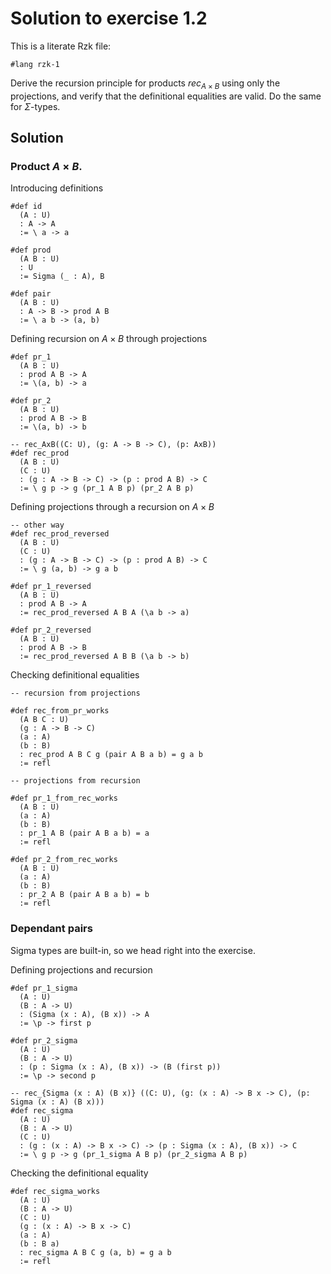 # Solution to exercise 1.2

This is a literate Rzk file:

```rzk
#lang rzk-1
```

Derive the recursion principle for products
$rec_{A \times B}$ using only the projections,
and verify that the definitional equalities are valid.
Do the same for $\Sigma$-types.

## Solution

### Product $A \times B$.

Introducing definitions
```rzk
#def id
  (A : U)
  : A -> A
  := \ a -> a

#def prod
  (A B : U)
  : U
  := Sigma (_ : A), B

#def pair
  (A B : U)
  : A -> B -> prod A B
  := \ a b -> (a, b)
```

Defining recursion on $A \times B$ through projections
```rzk
#def pr_1
  (A B : U)
  : prod A B -> A
  := \(a, b) -> a

#def pr_2
  (A B : U)
  : prod A B -> B
  := \(a, b) -> b

-- rec_AxB((C: U), (g: A -> B -> C), (p: AxB)) 
#def rec_prod
  (A B : U)
  (C : U)
  : (g : A -> B -> C) -> (p : prod A B) -> C
  := \ g p -> g (pr_1 A B p) (pr_2 A B p)
```

Defining projections through a recursion on $A \times B$
```rzk
-- other way
#def rec_prod_reversed
  (A B : U)
  (C : U)
  : (g : A -> B -> C) -> (p : prod A B) -> C
  := \ g (a, b) -> g a b

#def pr_1_reversed
  (A B : U)
  : prod A B -> A
  := rec_prod_reversed A B A (\a b -> a)

#def pr_2_reversed
  (A B : U)
  : prod A B -> B
  := rec_prod_reversed A B B (\a b -> b)
```

Checking definitional equalities
```rzk
-- recursion from projections

#def rec_from_pr_works
  (A B C : U)
  (g : A -> B -> C)
  (a : A)
  (b : B)
  : rec_prod A B C g (pair A B a b) = g a b
  := refl

-- projections from recursion

#def pr_1_from_rec_works
  (A B : U)
  (a : A)
  (b : B)
  : pr_1 A B (pair A B a b) = a
  := refl

#def pr_2_from_rec_works
  (A B : U)
  (a : A)
  (b : B)
  : pr_2 A B (pair A B a b) = b
  := refl
```

###  Dependant pairs

Sigma types are built-in, so we head right into the exercise.

Defining projections and recursion
```rzk
#def pr_1_sigma
  (A : U)
  (B : A -> U)
  : (Sigma (x : A), (B x)) -> A
  := \p -> first p

#def pr_2_sigma
  (A : U)
  (B : A -> U)
  : (p : Sigma (x : A), (B x)) -> (B (first p))
  := \p -> second p

-- rec_{Sigma (x : A) (B x)} ((C: U), (g: (x : A) -> B x -> C), (p: Sigma (x : A) (B x)))
#def rec_sigma
  (A : U)
  (B : A -> U)
  (C : U)
  : (g : (x : A) -> B x -> C) -> (p : Sigma (x : A), (B x)) -> C
  := \ g p -> g (pr_1_sigma A B p) (pr_2_sigma A B p)
```

Checking the definitional equality

```rzk
#def rec_sigma_works
  (A : U)
  (B : A -> U)
  (C : U)
  (g : (x : A) -> B x -> C)
  (a : A)
  (b : B a)
  : rec_sigma A B C g (a, b) = g a b
  := refl
```
